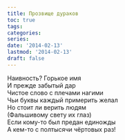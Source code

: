 ```yaml
---
title: Прозвище дураков
toc: true
tags:
categories:
series:
date: '2014-02-13'
lastmod: '2014-02-13'
draft: false
---
```


<!--more-->

Наивность? Горькое имя \
И прежде забытый дар \
Чистое слово с плечами нагими \
Чьи буквы каждый примерить желал \
Но стоит ли верить людям \
(Фальшивому свету их глаз) \
Если кому-то был предан единожды \
А кем-то с полтысячи чёртовых раз!
